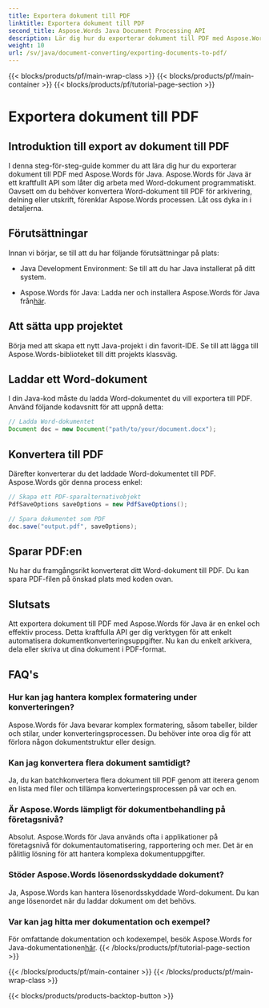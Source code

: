 ```yaml
---
title: Exportera dokument till PDF
linktitle: Exportera dokument till PDF
second_title: Aspose.Words Java Document Processing API
description: Lär dig hur du exporterar dokument till PDF med Aspose.Words för Java. Denna steg-för-steg-guide förenklar processen för sömlös dokumentkonvertering.
weight: 10
url: /sv/java/document-converting/exporting-documents-to-pdf/
---
```


{{< blocks/products/pf/main-wrap-class >}}
{{< blocks/products/pf/main-container >}}
{{< blocks/products/pf/tutorial-page-section >}}

# Exportera dokument till PDF


## Introduktion till export av dokument till PDF

I denna steg-för-steg-guide kommer du att lära dig hur du exporterar dokument till PDF med Aspose.Words för Java. Aspose.Words för Java är ett kraftfullt API som låter dig arbeta med Word-dokument programmatiskt. Oavsett om du behöver konvertera Word-dokument till PDF för arkivering, delning eller utskrift, förenklar Aspose.Words processen. Låt oss dyka in i detaljerna.

## Förutsättningar

Innan vi börjar, se till att du har följande förutsättningar på plats:

- Java Development Environment: Se till att du har Java installerat på ditt system.

-  Aspose.Words för Java: Ladda ner och installera Aspose.Words för Java från[här](https://releases.aspose.com/words/java/).

## Att sätta upp projektet

Börja med att skapa ett nytt Java-projekt i din favorit-IDE. Se till att lägga till Aspose.Words-biblioteket till ditt projekts klassväg.

## Laddar ett Word-dokument

I din Java-kod måste du ladda Word-dokumentet du vill exportera till PDF. Använd följande kodavsnitt för att uppnå detta:

```java
// Ladda Word-dokumentet
Document doc = new Document("path/to/your/document.docx");
```

## Konvertera till PDF

Därefter konverterar du det laddade Word-dokumentet till PDF. Aspose.Words gör denna process enkel:

```java
// Skapa ett PDF-sparalternativobjekt
PdfSaveOptions saveOptions = new PdfSaveOptions();

// Spara dokumentet som PDF
doc.save("output.pdf", saveOptions);
```

## Sparar PDF:en

Nu har du framgångsrikt konverterat ditt Word-dokument till PDF. Du kan spara PDF-filen på önskad plats med koden ovan.

## Slutsats

Att exportera dokument till PDF med Aspose.Words för Java är en enkel och effektiv process. Detta kraftfulla API ger dig verktygen för att enkelt automatisera dokumentkonverteringsuppgifter. Nu kan du enkelt arkivera, dela eller skriva ut dina dokument i PDF-format.

## FAQ's

### Hur kan jag hantera komplex formatering under konverteringen?

Aspose.Words för Java bevarar komplex formatering, såsom tabeller, bilder och stilar, under konverteringsprocessen. Du behöver inte oroa dig för att förlora någon dokumentstruktur eller design.

### Kan jag konvertera flera dokument samtidigt?

Ja, du kan batchkonvertera flera dokument till PDF genom att iterera genom en lista med filer och tillämpa konverteringsprocessen på var och en.

### Är Aspose.Words lämpligt för dokumentbehandling på företagsnivå?

Absolut. Aspose.Words för Java används ofta i applikationer på företagsnivå för dokumentautomatisering, rapportering och mer. Det är en pålitlig lösning för att hantera komplexa dokumentuppgifter.

### Stöder Aspose.Words lösenordsskyddade dokument?

Ja, Aspose.Words kan hantera lösenordsskyddade Word-dokument. Du kan ange lösenordet när du laddar dokument om det behövs.

### Var kan jag hitta mer dokumentation och exempel?

 För omfattande dokumentation och kodexempel, besök Aspose.Words for Java-dokumentationen[här](https://reference.aspose.com/words/java/).
{{< /blocks/products/pf/tutorial-page-section >}}

{{< /blocks/products/pf/main-container >}}
{{< /blocks/products/pf/main-wrap-class >}}

{{< blocks/products/products-backtop-button >}}
